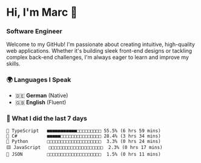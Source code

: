 # Hi, I'm Marc 👋 
### Software Engineer

Welcome to my GitHub! I'm passionate about creating intuitive, high-quality web applications. Whether it's building sleek front-end designs or tackling complex back-end challenges, I'm always eager to learn and improve my skills.  

### 🌍 Languages I Speak  
- 🇩🇪 **German** (Native)  
- 🇬🇧 **English** (Fluent)

### 🤯 What I did the last 7 days

```
🔷 TypeScript   ■■■■■■■■■■■□□□□□□□□□ 55.5% (6 hrs 59 mins)
🔷 C#           ■■■■■□□□□□□□□□□□□□□□ 28.4% (3 hrs 34 mins)
🐍 Python       □□□□□□□□□□□□□□□□□□□□  3.3% (0 hrs 24 mins)
🟨 JavaScript   □□□□□□□□□□□□□□□□□□□□  2.3% (0 hrs 17 mins)
📄 JSON         □□□□□□□□□□□□□□□□□□□□  1.5% (0 hrs 11 mins)
```